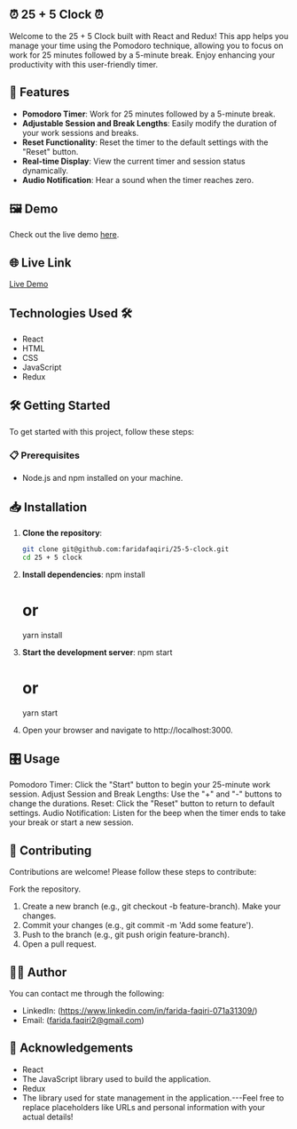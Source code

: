 ## ⏰ 25 + 5 Clock ⏰

Welcome to the 25 + 5 Clock built with React and Redux! This app helps you manage your time using the Pomodoro technique, allowing you to focus on work for 25 minutes followed by a 5-minute break. Enjoy enhancing your productivity with this user-friendly timer.

## 🚀 Features

- **Pomodoro Timer**: Work for 25 minutes followed by a 5-minute break.
- **Adjustable Session and Break Lengths**: Easily modify the duration of your work sessions and breaks.
- **Reset Functionality**: Reset the timer to the default settings with the "Reset" button.
- **Real-time Display**: View the current timer and session status dynamically.
- **Audio Notification**: Hear a sound when the timer reaches zero.

## 🖼️ Demo

Check out the live demo [here](./src/Capture.JPG).

## 🌐 Live Link

[Live Demo](https://your-live-demo-link.com)


## Technologies Used 🛠️

- React
- HTML
- CSS
- JavaScript
- Redux

## 🛠️ Getting Started

To get started with this project, follow these steps:

### 📋 Prerequisites

- Node.js and npm installed on your machine.

## 📥 Installation

1. **Clone the repository**:
   ```bash
   git clone git@github.com:faridafaqiri/25-5-clock.git
   cd 25 + 5 clock

2. **Install dependencies**:
   npm install
   # or
   yarn install

3. **Start the development server**:
   npm start
   # or
   yarn start

4. Open your browser and navigate to http://localhost:3000.

## 🎛️ Usage

Pomodoro Timer: Click the "Start" button to begin your 25-minute work session.
Adjust Session and Break Lengths: Use the "+" and "-" buttons to change the durations.
Reset: Click the "Reset" button to return to default settings.
Audio Notification: Listen for the beep when the timer ends to take your break or start a new session.

## 🤝 Contributing

Contributions are welcome! Please follow these steps to contribute:

Fork the repository.
1. Create a new branch (e.g., git checkout -b feature-branch).
Make your changes.
2. Commit your changes (e.g., git commit -m 'Add some feature').
3. Push to the branch (e.g., git push origin feature-branch).
4. Open a pull request.

## 👩‍💻 Author

You can contact me through the following:

- LinkedIn: (<https://www.linkedin.com/in/farida-faqiri-071a31309/>)
- Email: (<farida.faqiri2@gmail.com>)


## 🙏 Acknowledgements

- React 
- The JavaScript library used to build the application.
- Redux 
- The library used for state management in the application.---Feel free to replace placeholders like URLs and personal information with your actual details!